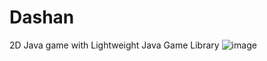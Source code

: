 # Dashan
2D Java game with Lightweight Java Game Library
![image](https://github.com/moom1315/Dashan/blob/master/demo.gif)
